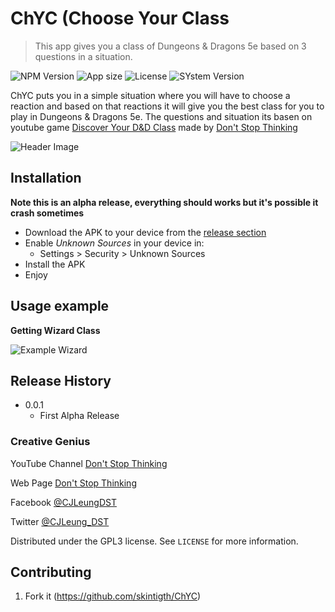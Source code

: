 # ChYC (Choose Your Class
> This app gives you a class of Dungeons & Dragons 5e based on 3 questions in a situation.

![NPM Version][npm-image]
![App size][npm-size]
![License][npm-license]
![SYstem Version][npm-system-version]

ChYC puts you in a simple situation where you will have to choose a reaction and based on that reactions it will give you the best class for you to play in Dungeons & Dragons 5e.
The questions and situation its basen on youtube game [Discover Your D&D Class](https://youtu.be/-A4eYV-mhao) made by [Don't Stop Thinking](https://www.youtube.com/channel/UCRwnhxFZrL2yY5I60d5Ae_Q)

![Header Image][header-image]

## Installation
**Note this is an alpha release, everything should works but it's possible it crash sometimes**

* Download the APK to your device from the [release section](https://github.com/skintigth/ChYC/releases)
* Enable *Unknown Sources* in your device in:
    * Settings > Security > Unknown Sources
* Install the APK
* Enjoy


## Usage example

**Getting Wizard Class**

![Example Wizard][example-image]

## Release History

* 0.0.1
    * First Alpha Release

### Creative Genius ###

YouTube Channel [Don't Stop Thinking](https://www.youtube.com/channel/UCRwnhxFZrL2yY5I60d5Ae_Q)

Web Page [Don't Stop Thinking](https://dontstopthinking.com/)

Facebook [@CJLeungDST](https://www.facebook.com/CJLeungDST/)

Twitter [@CJLeung_DST](https://twitter.com/CJLeung_DST)


Distributed under the GPL3 license. See ``LICENSE`` for more information.

## Contributing

1. Fork it (<https://github.com/skintigth/ChYC>)

<!-- Markdown link & img dfn's -->
<!-- Modificar estás variables -->
[npm-image]: https://img.shields.io/badge/Version-Alpha--0.0.1-red.svg
[npm-size]: https://img.shields.io/badge/Size-5.88MB-green.svg
[npm-license]: https://img.shields.io/badge/License-GPL3-blue.svg
[npm-system-version]: https://img.shields.io/badge/Operating%20System-Android%205.1%2B-brightgreen.svg
[wiki]: https://github.com/skintigth/ChYC/wiki
[example-image]: https://github.com/skintigth/ChYC/blob/master/Screenhots/Example_Wizard.gif
[header-image]: https://github.com/skintigth/ChYC/blob/master/Screenhots/header.png

